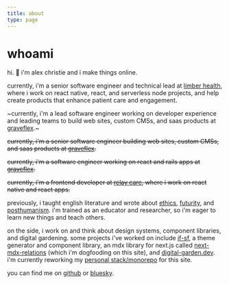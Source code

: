```yaml
---
title: about
type: page
---
```


# whoami

hi. 🌱  i'm alex christie and i make things online.

currently, i'm a senior software engineer and technical lead at [limber health](https://www.limberhealth.com), where i work on react native, react, and serverless node projects, and help create products that enhance patient care and engagement.

~currently, i'm a lead software engineer working on developer experience and leading teams to build web sites, custom CMSs, and saas products at [graveflex](https://graveflex.com).~

~~currently, i'm a senior software engineer building web sites, custom CMSs, and saas products at [graveflex](https://graveflex.com).~~

~~currently, i'm a software engineer working on react and rails apps at [graveflex](https://graveflex.com).~~

~~currently, i'm a frontend developer at [relay care](https://relaycareapp.com/), where i work on react native and react apps.~~

previously, i taught english literature and wrote about [ethics](https://muse.jhu.edu/article/749540/pdf), [futurity](https://reallifemag.com/smooth-talk/), and [posthumanism](https://asapjournal.com/stacy-alaimos-exposed-environmental-politics-and-pleasures-in-posthuman-times-alex-christie/). i'm trained as an educator and researcher, so i'm eager to learn new things and teach others.

on the side, i work on and think about design systems, component libraries, and digital gardening. some projects i've worked on include [if-sf](https://github.com/inadeqtfuturs/if-sf), a theme generator and component library, an mdx library for next.js called [next-mdx-relations](https://github.com/inadeqtfuturs/next-mdx-relations) (which i'm dogfooding on this site), and [digital-garden.dev](https://digital-garden.dev). i'm currently reworking my [personal stack/monorepo](https://github.com/inadeqtfuturs/2024-monorepo) for this site.

you can find me on [github](https://github.com/inadeqtfuturs) or [bluesky](https://bsky.app/profile/speculativedev.bsky.social).
